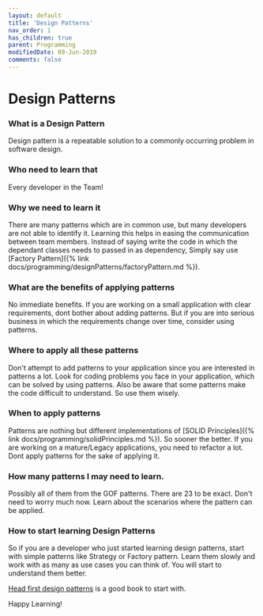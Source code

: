 ```yaml
---
layout: default
title: 'Design Patterns'
nav_order: 1
has_children: true
parent: Programming
modifiedDate: 09-Jun-2019
comments: false
---
```

# Design Patterns

### What is a Design Pattern
Design pattern is a repeatable solution to a commonly occurring problem in software design. 

### Who need to learn that
Every developer in the Team!

### Why we need to learn it
There are many patterns which are in common use, but many developers are not able to identify it. Learning this helps in easing the communication between team members. 
Instead of saying write the code in which the dependant classes needs to passed in as dependency, Simply say use [Factory Pattern]({% link docs/programming/designPatterns/factoryPattern.md %}).

### What are the benefits of applying patterns
No immediate benefits. If you are working on a small application with clear requirements, dont bother about adding patterns. 
But if you are into serious business in which the requirements change over time, consider using patterns. 

### Where to apply all these patterns
Don't attempt to add patterns to your application since you are interested in patterns a lot. Look for coding problems you face in your application, which can be solved by using patterns. Also be aware that some patterns make the code difficult to understand. So use them wisely.

### When to apply patterns
Patterns are nothing but different implementations of [SOLID Principles]({% link docs/programming/solidPrinciples.md %}). So sooner the better. 
If you are working on a mature/Legacy applications, you need to refactor a lot. Dont apply patterns for the sake of applying it. 

### How many patterns I may need to learn.
Possibly all of them from the GOF patterns. There are 23 to be exact. Don't need to worry much now. 
Learn about the scenarios where the pattern can be applied. 

### How to start learning Design Patterns
So if you are a developer who just started learning design patterns, start with simple patterns like Strategy or Factory pattern. 
Learn them slowly and work with as many as use cases you can think of. You will start to understand them better. 
<p><a href="https://amzn.to/31GmxXV">Head first design patterns</a> is a good book to start with.</p>

Happy Learning!

